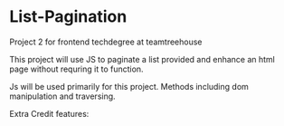 # List-Pagination
Project 2 for frontend techdegree at teamtreehouse

This project will use JS to paginate a list provided and enhance an html page without requring it to function.

Js will be used primarily for this project. Methods including dom manipulation and traversing.

Extra Credit features:
